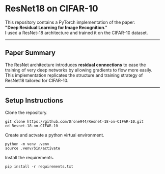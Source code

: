 # ResNet18 on CIFAR-10

This repository contains a PyTorch implementation of the  paper:  
**"Deep Residual Learning for Image Recognition."**  
I used a ResNet-18 architecture and trained it on the CIFAR-10 dataset.

---

## Paper Summary

The ResNet architecture introduces **residual connections** to ease the training of very deep networks by allowing gradients to flow more easily.  
This implementation replicates the structure and training strategy of ResNet18 tailored for CIFAR-10.

---


## Setup Instructions

Clone the repository.
```
git clone https://github.com/Drone944/Resnet-18-on-CIFAR-10.git
cd Resnet-18-on-CIFAR-10
```

Create and actvate a python virtual environment.
```
python -m venv .venv
source .venv/bin/activate
```

Install the requirements.
```
pip install -r requirements.txt
```


